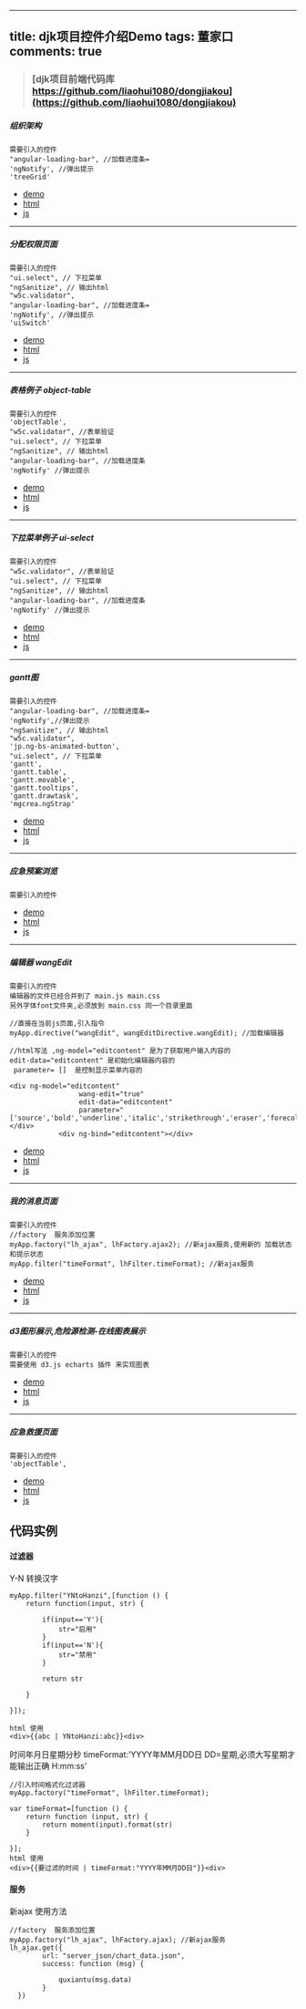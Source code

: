 
---
title: djk项目控件介绍Demo
tags: 董家口
comments: true
---


> ### [djk项目前端代码库 https://github.com/liaohui1080/dongjiakou](https://github.com/liaohui1080/dongjiakou)




##### 组织架构 
    需要引入的控件
    "angular-loading-bar", //加载进度条=
    'ngNotify', //弹出提示
    'treeGrid'

* [demo](http://liaohui1080.github.io/dongjiakou/liaohuiCeshi/app/html/组织架构/组织架构.html)
* [html](https://github.com/liaohui1080/dongjiakou/tree/gh-pages/liaohuiCeshi/app//html/组织架构)
* [js](https://github.com/liaohui1080/dongjiakou/tree/gh-pages/liaohuiCeshi/app/js/controller/组织架构)


---


##### 分配权限页面 
    需要引入的控件
    "ui.select", // 下拉菜单
    "ngSanitize", // 输出html
    "w5c.validator",
    "angular-loading-bar", //加载进度条=
    'ngNotify', //弹出提示
    'uiSwitch' 
* [demo](http://liaohui1080.github.io/dongjiakou/liaohuiCeshi/app/html/分配权限/分配权限.html)
* [html](https://github.com/liaohui1080/dongjiakou/tree/gh-pages/liaohuiCeshi/app/html/分配权限)
* [js](https://github.com/liaohui1080/dongjiakou/tree/gh-pages/liaohuiCeshi/app/js/controller/分配权限)
 
 
 ---
    
    
##### 表格例子 object-table
    需要引入的控件
    'objectTable',
    "w5c.validator", //表单验证
    "ui.select", // 下拉菜单
    "ngSanitize", // 输出html
    "angular-loading-bar", //加载进度条
    'ngNotify' //弹出提示
* [demo](http://liaohui1080.github.io/dongjiakou/liaohuiCeshi/app/html/表格列子object_table/index.html)
* [html](https://github.com/liaohui1080/dongjiakou/tree/gh-pages/liaohuiCeshi/app/html/表格列子object_table)
* [js](https://github.com/liaohui1080/dongjiakou/tree/gh-pages/liaohuiCeshi/app/js/controller/表格列子object_table)


---


##### 下拉菜单例子 ui-select
    需要引入的控件
    "w5c.validator", //表单验证
    "ui.select", // 下拉菜单
    "ngSanitize", // 输出html
    "angular-loading-bar", //加载进度条
    'ngNotify' //弹出提示
* [demo](http://liaohui1080.github.io/dongjiakou/liaohuiCeshi/app/html/下拉菜单select/index.html)
* [html](https://github.com/liaohui1080/dongjiakou/tree/gh-pages/liaohuiCeshi/app/html/下拉菜单select)
* [js](https://github.com/liaohui1080/dongjiakou/tree/gh-pages/liaohuiCeshi/app/js/controller/下拉菜单select)


---

##### gantt图 
    需要引入的控件
    "angular-loading-bar", //加载进度条=
    'ngNotify',//弹出提示
    "ngSanitize", // 输出html
    "w5c.validator",
    'jp.ng-bs-animated-button',
    "ui.select", // 下拉菜单
    'gantt',
    'gantt.table',
    'gantt.movable',
    'gantt.tooltips',
    'gantt.drawtask',
    'mgcrea.ngStrap'
* [demo](http://liaohui1080.github.io/dongjiakou/liaohuiCeshi/app/html/日历rili)
* [html](https://github.com/liaohui1080/dongjiakou/tree/gh-pages/liaohuiCeshi/app/html/日历rili)
* [js](https://github.com/liaohui1080/dongjiakou/tree/gh-pages/liaohuiCeshi/app/js/controller/日历rili)

---

##### 应急预案浏览
    需要引入的控件
   
* [demo](http://liaohui1080.github.io/dongjiakou/liaohuiCeshi/app/html/应急预案浏览)
* [html](https://github.com/liaohui1080/dongjiakou/tree/gh-pages/liaohuiCeshi/app/html/应急预案浏览)
* [js](https://github.com/liaohui1080/dongjiakou/tree/gh-pages/liaohuiCeshi/app/js/controller/应急预案浏览)

---

##### 编辑器 wangEdit
    需要引入的控件
    编辑器的文件已经合并到了 main.js main.css
    另外字体font文件夹,必须放到 main.css 同一个目录里面
    
    //直接在当前js页面,引入指令
    myApp.directive("wangEdit", wangEditDirective.wangEdit); //加载编辑器
    
    //html写法 ,ng-model="editcontent" 是为了获取用户输入内容的
    edit-data="editcontent" 是初始化编辑器内容的
     parameter= []  是控制显示菜单内容的
     
    <div ng-model="editcontent"
                     wang-edit="true"
                     edit-data="editcontent"
                     parameter="['source','bold','underline','italic','strikethrough','eraser','forecolor','bgcolor']"></div>
                <div ng-bind="editcontent"></div>
    
   
* [demo](http://liaohui1080.github.io/dongjiakou/liaohuiCeshi/app/html/编辑器)
* [html](https://github.com/liaohui1080/dongjiakou/tree/gh-pages/liaohuiCeshi/app/html/编辑器)
* [js](https://github.com/liaohui1080/dongjiakou/tree/gh-pages/liaohuiCeshi/app/js/controller/编辑器)


---

##### 我的消息页面
    需要引入的控件
    //factory  服务添加位置
    myApp.factory("lh_ajax", lhFactory.ajax2); //新ajax服务,使用新的 加载状态 和提示状态
    myApp.filter("timeFormat", lhFilter.timeFormat); //新ajax服务
    
  
    
   
* [demo](http://liaohui1080.github.io/dongjiakou/liaohuiCeshi/app/html/我的消息)
* [html](https://github.com/liaohui1080/dongjiakou/tree/gh-pages/liaohuiCeshi/app/html/我的消息)
* [js](https://github.com/liaohui1080/dongjiakou/tree/gh-pages/liaohuiCeshi/app/js/controller/我的消息)


---

##### d3图形展示,危险源检测-在线图表展示
    需要引入的控件
    需要使用 d3.js echarts 插件 来实现图表 
   
    
   
* [demo](http://liaohui1080.github.io/dongjiakou/liaohuiCeshi/app/html/d3拓补图)
* [html](https://github.com/liaohui1080/dongjiakou/tree/gh-pages/liaohuiCeshi/app/html/d3拓补图)
* [js](https://github.com/liaohui1080/dongjiakou/tree/gh-pages/liaohuiCeshi/app/js/controller/d3拓补图)


---

##### 应急救援页面
    需要引入的控件
    'objectTable',
   
* [demo](http://liaohui1080.github.io/dongjiakou/liaohuiCeshi/app/html/应急救援)
* [html](https://github.com/liaohui1080/dongjiakou/tree/gh-pages/liaohuiCeshi/app/html/应急救援)
* [js](https://github.com/liaohui1080/dongjiakou/tree/gh-pages/liaohuiCeshi/app/js/controller/应急救援)

## 代码实例


#### 过滤器

Y-N 转换汉字
    
    myApp.filter("YNtoHanzi",[function () {
        return function(input, str) {
    
            if(input=='Y'){
                str="启用"
            }
            if(input=='N'){
                str="禁用"
            }
    
            return str
    
        }
    
    }]);
    
    html 使用
    <div>{{abc | YNtoHanzi:abc}}<div>
    

时间年月日星期分秒  timeFormat:'YYYY年MM月DD日 DD=星期,必须大写星期才能输出正确 H:mm:ss'

	//引入时间格式化过滤器
   	myApp.factory("timeFormat", lhFilter.timeFormat); 
   	
    var timeFormat=[function () {
        return function (input, str) {
            return moment(input).format(str)
        }

    }];
    html 使用
    <div>{{要过滤的时间 | timeFormat:"YYYY年MM月DD日"}}<div>

    
    
    
#### 服务
新ajax 使用方法

    //factory  服务添加位置
	myApp.factory("lh_ajax", lhFactory.ajax); //新ajax服务
    lh_ajax.get({
            url: "server_json/chart_data.json",
            success: function (msg) {

                quxiantu(msg.data)
            }
      })
      

